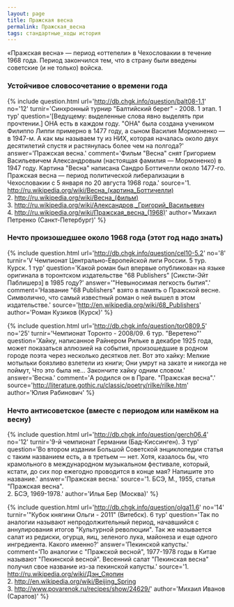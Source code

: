 ```yaml
---
layout: page
title: Пражская весна
permalink: Пражская_весна
tags: стандартные_ходы история
---
```

«Пражская весна» — период &laquo;оттепели&raquo; в Чехословакии в течение 1968 года. Период закончился тем, что в страну были введены советские (и не только) войска.

### Устойчивое словосочетание о времени года 

{% include question.html
url='http://db.chgk.info/question/balt08-1.1'
no='12'
turnir='Синхронный турнир "Балтийский берег" - 2008. 1 этап.  1 тур'
question='[Ведущему: выделенные слова явно выделять при прочтении.]     ОНА есть в каждом году. "ОНА" была создана учеником Филиппо Липпи примерно в 1477 году, а сыном Василия Мормоненко — в 1947-м. А как мы называем ту из НИХ, которая началась около двух десятилетий спустя и растянулась более чем на полгода?'
answer='Пражская весна.'
comment='Фильм "Весна" снят Григорием Васильевичем Александровым (настоящая фамилия — Мормоненко) в 1947 году. Картина "Весна" написана Сандро Боттичелли около 1477-го. Пражская весна — период политической либерализации в Чехословакии с 5 января по 20 августа 1968 года.'
source='1. http://ru.wikipedia.org/wiki/Весна_(картина_Боттичелли)<br>    2. http://ru.wikipedia.org/wiki/Весна_(фильм)<br>    3. http://ru.wikipedia.org/wiki/Александров,_Григорий_Васильевич<br>    4. http://ru.wikipedia.org/wiki/Пражская_весна_(1968)'
author='Михаил Петренко (Санкт-Петербург)'
 %}

### Нечто произошедшее около 1968 года (этот год надо знать)  

{% include question.html
url='http://db.chgk.info/question/cel10-5.2'
no='8'
turnir='V Чемпионат Центрально-Европейской лиги России. 5 тур. Курск.  1 тур'
question='Какой роман был впервые опубликован на языке оригинала в торонтском издательстве "68 Publishers" [Сиксти-Эйт Паблишерз] в 1985 году?'
answer='"Невыносимая легкость бытия".'
comment='Название "68 Publishers" взято в память о Пражской весне. Символично, что самый известный роман о ней вышел в этом издательстве.'
source='http://en.wikipedia.org/wiki/68_Publishers'
author='Роман Кузиков (Курск)'
 %}

{% include question.html
url='http://db.chgk.info/question/tor0809.5'
no='25'
turnir='Чемпионат Торонто - 2008/09.  6 тур. "Веретено"'
question='Хайку, написанное Райнером Рильке в декабре 1925 года, может показаться аллюзией на события, произошедшие в родном городе поэта через несколько десятков лет. Вот это хайку:     Мелкие мотыльки боязливо взлетели из книги;     Они умрут на закате и никогда не поймут,     Что это была не...     Закончите хайку одним словом.'
answer='Весна.'
comment='А родился он в Праге. "Пражская весна".'
source='http://literature.gothic.ru/classic/poetry/rilke/rilke.htm'
author='Юлия Рабинович'
 %}

### Нечто антисоветское (вместе с периодом или намёком на весну) 

{% include question.html
url='http://db.chgk.info/question/gerch06.4'
no='12'
turnir='9-й чемпионат Германии (Бад-Киссинген).  3 тур'
question='Во втором издании Большой Советской энциклопедии статья с таким названием есть, а в третьем — нет. Хотя, казалось бы, что крамольного в международном музыкальном фестивале, который, кстати, до сих пор ежегодно проводится в конце мая? Напишите это название.'
answer='Пражская весна.'
source='1. БСЭ, М., 1955, статья "Пражская весна".<br>    2. БСЭ, 1969-1978.'
author='Илья Бер (Москва)'
 %}

{% include question.html
url='http://db.chgk.info/question/olga11.6'
no='14'
turnir='"Кубок княгини Ольги - 2011" (Витебск).  6 тур'
question='Так по аналогии называют непродолжительный период, начавшийся с аннулирования итогов "Культурной революции". Так же называется салат из редиски, огурца, яиц, зеленого лука, майонеза и еще одного ингредиента. Какого именно?'
answer='Пекинской капусты.'
comment='По аналогии с "Пражской весной", 1977-1978 годы в Китае называют "Пекинской весной". Весенний салат "Пекинская весна" получил свое название из-за пекинской капусты.'
source='1. http://ru.wikipedia.org/wiki/Дэн_Сяопин<br>    2. http://en.wikipedia.org/wiki/Beijing_Spring<br>    3. http://www.povarenok.ru/recipes/show/24629/'
author='Михаил Иванов (Саратов)'
 %}


 